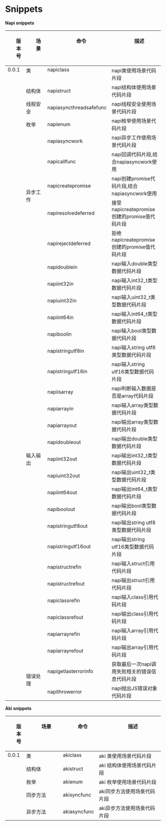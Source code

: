 # Snippets

**Napi snippets**

<table><thead align="center"><tr><th class="cellrowborder" valign="top" width="12%" ><ul>版本号</ul></th>
<th class="cellrowborder" valign="top" width="25%"><ul>场景</ul></th>
<th class="cellrowborder" valign="top" width="18%"><ul>命令</ul></th>
<th class="cellrowborder" valign="top" width="45%"><ul>描述</ul></th>
</tr>
</thead>
<tbody>
  <tr>
    <td class="cellrowborder" valign="top" width="12%" rowspan="34">0.0.1</td>
    <td class="cellrowborder" valign="top" width="25%">类</td>
    <td class="cellrowborder" valign="top" width="18%">napiclass</td>
    <td class="cellrowborder" valign="top" width="45%">napi类使用场景代码片段</td>
  </tr>
  <tr>
    <td>结构体</td>
    <td>napistruct</td>
    <td>napi结构体使用场景代码片段</td>
  </tr>
  <tr>
    <td>线程安全</td>
    <td>napiasyncthreadsafefunc</td>
    <td>napi线程安全使用场景代码片段</td>
  </tr>
  <tr>
    <td>枚举</td>
    <td>napienum</td>
    <td>napi枚举使用场景代码片段</td>
  </tr>
  <tr>
    <td rowspan="5">异步工作</td>
    <td>napiasyncwork</td>
    <td>napi异步工作使用场景代码片段</td>
  </tr>
  <tr>
    <td>napicallfunc</td>
    <td>napi回调代码片段,结合napiasyncwork使用</td>
  </tr>
  <tr>
    <td>napicreatepromise</td>
    <td>napi创建promise代码片段,结合napiasyncwork使用</td>
  </tr>
  <tr>
    <td>napiresolvedeferred</td>
    <td>接受napicreatepromise创建的promise值代码片段</td>
  </tr>
  <tr>
    <td>napirejectdeferred</td>
    <td>拒绝napicreatepromise创建的promise值代码片段</td>
  </tr>
  <tr>
    <td rowspan="23">输入输出</td>
    <td>napidoublein</td>
    <td>napi输入double类型数据代码片段</td>
  </tr>
  <tr>
    <td>napiint32in</td>
    <td>napi输入int32_t类型数据代码片段</td>
  </tr>
  <tr>
    <td>napiuint32in</td>
    <td>napi输入uint32_t类型数据代码片段</td>
  </tr>
  <tr>
    <td>napiint64in</td>
    <td>napi输入int64_t类型数据代码片段</td>
  </tr>
  <tr>
    <td>napiboolin</td>
    <td>napi输入bool类型数据代码片段</td>
  </tr>
  <tr>
    <td>napistringutf8in</td>
    <td>napi输入string utf8类型数据代码片段</td>
  </tr>
  <tr>
    <td>napistringutf16in</td>
    <td>napi输入string utf16类型数据代码片段</td>
  </tr>
  <tr>
    <td>napiisarray</td>
    <td>napi判断输入数据是否是array代码片段</td>
  </tr>
  <tr>
    <td>napiarrayin</td>
    <td>napi输入array类型数据代码片段</td>
  </tr>
  <tr>
    <td>napiarrayout</td>
    <td>napi输出array类型数据代码片段</td>
  </tr>
  <tr>
    <td>napidoubleout</td>
    <td>napi输出double类型数据代码片段</td>
  </tr>
  <tr>
    <td>napiint32out</td>
    <td>napi输出int32_t类型数据代码片段</td>
  </tr>
  <tr>
    <td>napiuint32out</td>
    <td>napi输出uint32_t类型数据代码片段</td>
  </tr>
  <tr>
    <td>napiint64out</td>
    <td>napi输出int64_t类型数据代码片段</td>
  </tr>
  <tr>
    <td>napiboolout</td>
    <td>napi输出bool类型数据代码片段</td>
  </tr>
  <tr>
    <td>napistringutf8out</td>
    <td>napi输出string utf8类型数据代码片段</td>
  </tr>
  <tr>
    <td>napistringutf16out</td>
    <td>napi输出string utf16类型数据代码片段</td>
  </tr>
  <tr>
    <td>napistructrefin</td>
    <td>napi输入struct引用代码片段</td>
  </tr>
  <tr>
    <td>napistructrefout</td>
    <td>napi输出struct引用代码片段</td>
  </tr>
  <tr>
    <td>napiclassrefin</td>
    <td>napi输入class引用代码片段</td>
  </tr>
  <tr>
    <td>napiclassrefout</td>
    <td>napi输出class引用代码片段</td>
  </tr>
  <tr>
    <td>napiarrayrefin</td>
    <td>napi输入array引用代码片段</td>
  </tr>
  <tr>
    <td>napiarrayrefout</td>
    <td>napi输出array引用代码片段</td>
  </tr>
  <tr>
    <td rowspan="2">错误处理</td>
    <td>napigetlasterrorinfo</td>
    <td>获取最后一次napi调用失败相关的错误信息代码片段</td>
  </tr>
  <tr>
    <td>napithrowerror</td>
    <td>napi抛出JS错误对象代码片段</td>
  </tr>
</tbody>
</table>

**Aki snippets**

<table><thead align="center"><tr><th class="cellrowborder" valign="top" width="12%" ><ul>版本号</ul></th>
<th class="cellrowborder" valign="top" width="25%"><ul>场景</ul></th>
<th class="cellrowborder" valign="top" width="18%"><ul>命令</ul></th>
<th class="cellrowborder" valign="top" width="45%"><ul>描述</ul></th>
</tr>
</thead>
<tbody>
  <tr>
    <td class="cellrowborder" valign="top" width="12%" rowspan="5">0.0.1</td>
    <td class="cellrowborder" valign="top" width="25%">类</td>
    <td class="cellrowborder" valign="top" width="18%">akiclass</td>
    <td class="cellrowborder" valign="top" width="45%">aki 类使用场景代码片段</td>
  </tr>
  <tr>
    <td>结构体</td>
    <td>akistruct</td>
    <td>aki 结构体使用场景代码片段</td>
  </tr>
  <tr>
    <td>枚举</td>
    <td>akienum</td>
    <td>aki 枚举使用场景代码片段</td>
  </tr>
  <tr>
    <td>同步方法</td>
    <td>akisyncfunc</td>
    <td>aki同步方法使用场景代码片段</td>
  </tr>
  <tr>
    <td>异步方法</td>
    <td>akiasyncfunc</td>
    <td>aki异步方法使用场景代码片段</td>
  </tr>
</tbody>
</table>